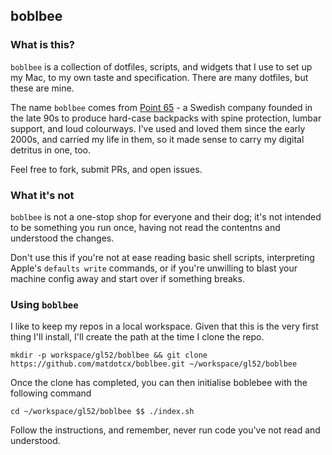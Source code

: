 ## boblbee

### What is this?

`boblbee` is a collection of dotfiles, scripts, and widgets that I use to set up my Mac, to my own taste and specification. There are many dotfiles, but these are mine. 

The name `boblbee` comes from [Point 65](https://boblbee.point65.com/pages/about-us-point-65-sweden) - a Swedish company founded in the late 90s to produce hard-case backpacks with spine protection, lumbar support, and loud colourways. I've used and loved them since the early 2000s, and carried my life in them, so it made sense to carry my digital detritus in one, too. 

Feel free to fork, submit PRs, and open issues. 

### What it's not

`boblbee` is not a one-stop shop for everyone and their dog; it's not intended to be something you run once, having not read the contentns and understood the changes. 

Don't use this if you're not at ease reading basic shell scripts, interpreting Apple's `defaults write` commands, or if you're unwilling to blast your machine config away and start over if something breaks. 

### Using `boblbee`

I like to keep my repos in a local workspace. Given that this is the very first thing I'll install, I'll create the path at the time I clone the repo. 

    mkdir -p workspace/gl52/boblbee && git clone https://github.com/matdotcx/boblbee.git ~/workspace/gl52/boblbee

Once the clone has completed, you can then initialise boblebee with the following command

    cd ~/workspace/gl52/boblbee $$ ./index.sh


Follow the instructions, and remember, never run code you've not read and understood. 
